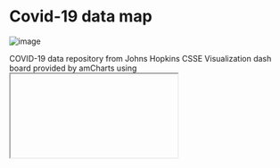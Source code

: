 # Covid-19 data map 

![image](https://user-images.githubusercontent.com/122568562/232680989-d58a7f46-9e66-4fb8-8f85-c5a0165745f5.png)

COVID-19 data repository from Johns Hopkins CSSE
Visualization dash board provided by amCharts using <iframe>.
  

  
  
  
  
  
  
  ![image](https://user-images.githubusercontent.com/122568562/232681091-e7b7d88d-44c4-4bc8-9cd6-fce5e61328df.png)
  
Import every case in Taiwan to the database to easily find the information you want. Enter the keyword to search for the number of people and data you want.
  

  
  
  
  
  
  
  
  ![1681796755561](https://user-images.githubusercontent.com/122568562/232682446-43606fb5-ea03-4eec-a127-9b7493700825.jpg)
Add the number of people in Taiwan's counties to the database. It is easy to understand the current situation of Taiwan after the visualization. Click on the map to see the total number of people in each county and the number of people added yesterday.
